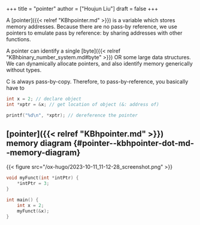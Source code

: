 +++
title = "pointer"
author = ["Houjun Liu"]
draft = false
+++

A [pointer]({{< relref "KBhpointer.md" >}}) is a variable which stores memory addresses. Because there are no pass-by reference, we use pointers to emulate pass by reference: by sharing addresses with other functions.

A pointer can identify a single [byte]({{< relref "KBhbinary_number_system.md#byte" >}}) OR some large data structures. We can dynamically allocate pointers, and also identify memory generically without types.

C is always pass-by-copy. Therefore, to pass-by-reference, you basically have to

```C
int x = 2; // declare object
int *xptr = &x; // get location of object (&: address of)

printf("%d\n", *xptr); // dereference the pointer
```


## [pointer]({{< relref "KBhpointer.md" >}}) memory diagram {#pointer--kbhpointer-dot-md--memory-diagram}

{{< figure src="/ox-hugo/2023-10-11_11-12-28_screenshot.png" >}}

```C
void myFunct(int *intPtr) {
    *intPtr = 3;
}

int main() {
    int x = 2;
    myFunct(&x);
}
```
